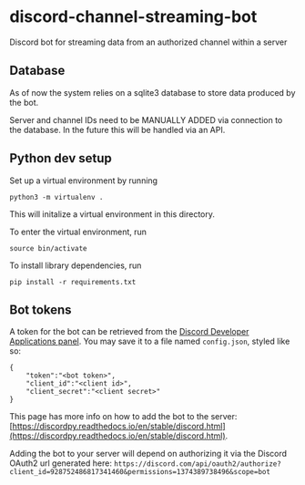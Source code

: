# discord-channel-streaming-bot
Discord bot for streaming data from an authorized channel within a server

## Database
As of now the system relies on a sqlite3 database to store data produced by the bot.

Server and channel IDs need to be MANUALLY ADDED via connection to the database. In the future this will be handled via an API.


## Python dev setup
Set up a virtual environment by running
```
python3 -m virtualenv .
```
This will initalize a virtual environment in this directory.

To enter the virtual environment, run
```
source bin/activate
```

To install library dependencies, run
```
pip install -r requirements.txt
```

## Bot tokens
A token for the bot can be retrieved from the [Discord Developer Applications panel](https://discord.com/developers/applications/). You may save it to a file named `config.json`, styled like so:
```
{
    "token":"<bot token>",
    "client_id":"<client id>",
    "client_secret":"<client secret>"
}
```
This page has more info on how to add the bot to the server: [https://discordpy.readthedocs.io/en/stable/discord.html](https://discordpy.readthedocs.io/en/stable/discord.html).

Adding the bot to your server will depend on authorizing it via the Discord OAuth2 url generated here:
`https://discord.com/api/oauth2/authorize?client_id=928752486817341460&permissions=1374389738496&scope=bot`

